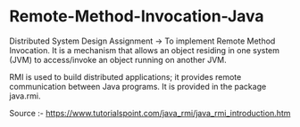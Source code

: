 # Remote-Method-Invocation-Java

Distributed System Design Assignment -> To implement Remote Method Invocation. It is a mechanism that allows an object residing in one system (JVM) to access/invoke an object running on another JVM.

RMI is used to build distributed applications; it provides remote communication between Java programs. It is provided in the package java.rmi.

Source :- https://www.tutorialspoint.com/java_rmi/java_rmi_introduction.htm
